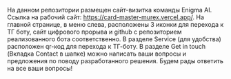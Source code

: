 На данном репозитории размещен сайт-визитка команды Enigma AI. Ссылка на рабочий сайт: https://card-master-murex.vercel.app/.
На главной странице, в меню слева, расположены 3 иконки для перехода к ТГ боту, сайт цифрового прорыва и github с репозиторием реализованного бота соответственно.
В разделе Service (для удобства) расположен qr-код для перехода к ТГ-боту.
В разделе Get in touch (Вкладка Contact в шапке) можно написать ваши вопросы и предложения по поводу разработанного решения.
Будем рады ответить на все ваши вопросы!

